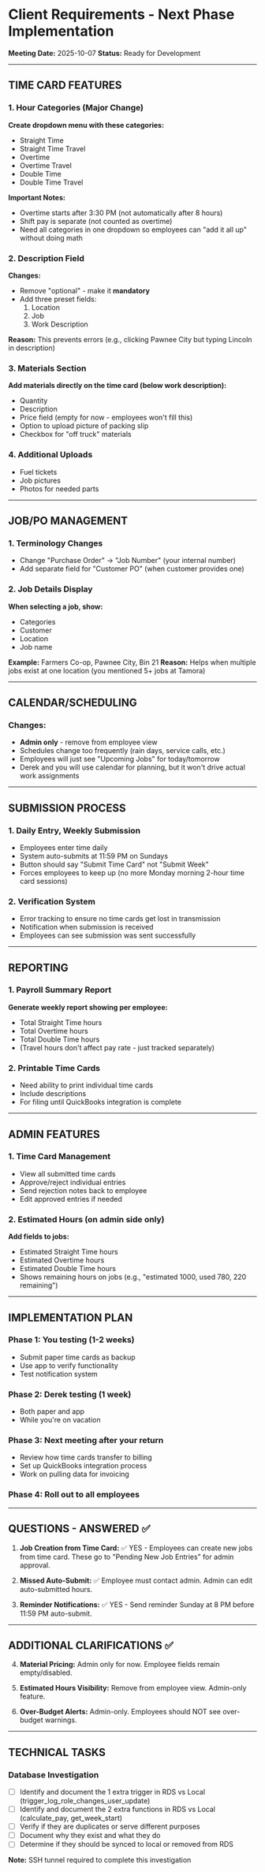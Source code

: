 # Client Requirements - Next Phase Implementation
**Meeting Date:** 2025-10-07
**Status:** Ready for Development

---

## TIME CARD FEATURES

### 1. Hour Categories (Major Change)
**Create dropdown menu with these categories:**
- Straight Time
- Straight Time Travel
- Overtime
- Overtime Travel
- Double Time
- Double Time Travel

**Important Notes:**
- Overtime starts after 3:30 PM (not automatically after 8 hours)
- Shift pay is separate (not counted as overtime)
- Need all categories in one dropdown so employees can "add it all up" without doing math

### 2. Description Field
**Changes:**
- Remove "optional" - make it **mandatory**
- Add three preset fields:
  1. Location
  2. Job
  3. Work Description

**Reason:** This prevents errors (e.g., clicking Pawnee City but typing Lincoln in description)

### 3. Materials Section
**Add materials directly on the time card (below work description):**
- Quantity
- Description
- Price field (empty for now - employees won't fill this)
- Option to upload picture of packing slip
- Checkbox for "off truck" materials

### 4. Additional Uploads
- Fuel tickets
- Job pictures
- Photos for needed parts

---

## JOB/PO MANAGEMENT

### 1. Terminology Changes
- Change "Purchase Order" → "Job Number" (your internal number)
- Add separate field for "Customer PO" (when customer provides one)

### 2. Job Details Display
**When selecting a job, show:**
- Categories
- Customer
- Location
- Job name

**Example:** Farmers Co-op, Pawnee City, Bin 21
**Reason:** Helps when multiple jobs exist at one location (you mentioned 5+ jobs at Tamora)

---

## CALENDAR/SCHEDULING

### Changes:
- **Admin only** - remove from employee view
- Schedules change too frequently (rain days, service calls, etc.)
- Employees will just see "Upcoming Jobs" for today/tomorrow
- Derek and you will use calendar for planning, but it won't drive actual work assignments

---

## SUBMISSION PROCESS

### 1. Daily Entry, Weekly Submission
- Employees enter time daily
- System auto-submits at 11:59 PM on Sundays
- Button should say "Submit Time Card" not "Submit Week"
- Forces employees to keep up (no more Monday morning 2-hour time card sessions)

### 2. Verification System
- Error tracking to ensure no time cards get lost in transmission
- Notification when submission is received
- Employees can see submission was sent successfully

---

## REPORTING

### 1. Payroll Summary Report
**Generate weekly report showing per employee:**
- Total Straight Time hours
- Total Overtime hours
- Total Double Time hours
- (Travel hours don't affect pay rate - just tracked separately)

### 2. Printable Time Cards
- Need ability to print individual time cards
- Include descriptions
- For filing until QuickBooks integration is complete

---

## ADMIN FEATURES

### 1. Time Card Management
- View all submitted time cards
- Approve/reject individual entries
- Send rejection notes back to employee
- Edit approved entries if needed

### 2. Estimated Hours (on admin side only)
**Add fields to jobs:**
- Estimated Straight Time hours
- Estimated Overtime hours
- Estimated Double Time hours
- Shows remaining hours on jobs (e.g., "estimated 1000, used 780, 220 remaining")

---

## IMPLEMENTATION PLAN

### Phase 1: You testing (1-2 weeks)
- Submit paper time cards as backup
- Use app to verify functionality
- Test notification system

### Phase 2: Derek testing (1 week)
- Both paper and app
- While you're on vacation

### Phase 3: Next meeting after your return
- Review how time cards transfer to billing
- Set up QuickBooks integration process
- Work on pulling data for invoicing

### Phase 4: Roll out to all employees

---

## QUESTIONS - ANSWERED ✅

1. **Job Creation from Time Card:** ✅ YES - Employees can create new jobs from time card. These go to "Pending New Job Entries" for admin approval.

2. **Missed Auto-Submit:** ✅ Employee must contact admin. Admin can edit auto-submitted hours.

3. **Reminder Notifications:** ✅ YES - Send reminder Sunday at 8 PM before 11:59 PM auto-submit.

---

## ADDITIONAL CLARIFICATIONS ✅

4. **Material Pricing:** Admin only for now. Employee fields remain empty/disabled.

5. **Estimated Hours Visibility:** Remove from employee view. Admin-only feature.

6. **Over-Budget Alerts:** Admin-only. Employees should NOT see over-budget warnings.

---

## TECHNICAL TASKS

### Database Investigation
- [ ] Identify and document the 1 extra trigger in RDS vs Local (trigger_log_role_changes_user_update)
- [ ] Identify and document the 2 extra functions in RDS vs Local (calculate_pay, get_week_start)
- [ ] Verify if they are duplicates or serve different purposes
- [ ] Document why they exist and what they do
- [ ] Determine if they should be synced to local or removed from RDS

**Note:** SSH tunnel required to complete this investigation
